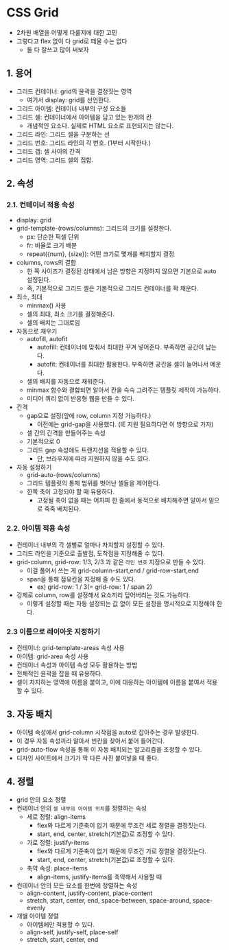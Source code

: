# CSS Grid
- 2차원 배열을 어떻게 다룰지에 대한 고민
- 그렇다고 flex 없이 다 grid로 떼울 수는 없다
  - 둘 다 잘쓰고 많이 써보자

## 1. 용어
- 그리드 컨테이너: grid의 윤곽을 결정짓는 영역
  - 여기서 display: grid를 선언한다.
- 그리드 아이템: 컨테이너 내부의 구성 요소들
- 그리드 셀: 컨테이너에서 아이템을 담고 있는 한개의 칸
  - 개념적인 요소다. 실제로 HTML 요소로 표현되지는 않는다.
- 그리드 라인: 그리드 셀을 구분하는 선
- 그리드 번호: 그리드 라인의 각 번호. (1부터 시작한다.)
- 그리드 갭: 셀 사이의 간격
- 그리드 영역: 그리드 셀의 집합.

## 2. 속성
### 2.1. 컨테이너 적용 속성
- display: grid
- grid-template-(rows/columns): 그리드의 크기를 설정한다.
  - px: 단순한 픽셀 단위
  - fr: 비율로 크기 배분
  - repeat({num}, {size}): 어떤 크기로 몇개를 배치할지 결정
- columns, rows의 결합
  - 한 쪽 사이즈가 결정된 상태에서 남은 방향은 지정하지 않으면 기본으로 auto 설정된다.
  - 즉, 기본적으로 그리드 셀은 기본적으로 그리드 컨테이너를 꽉 채운다.
- 최소, 최대
  - minmax() 사용
  - 셀의 최대, 최소 크기를 결정해준다.
  - 셀의 배치는 그대로임
- 자동으로 채우기
  - autofill, autofit
    - autofill: 컨테이너에 맞춰서 최대한 꾸겨 넣어준다. 부족하면 공간이 남는다.
    - autofit: 컨테이너를 최대한 활용한다. 부족하면 공간을 셀이 늘어나서 메운다.
  - 셀의 배치를 자동으로 채워준다.
  - minmax 함수와 결합되면 알아서 칸을 슥슥 그려주는 템플릿 제작이 가능하다.
  - 미디어 쿼리 없이 반응형 웹을 만들 수 있다.
- 간격
  - gap으로 설정(앞에 row, column 지정 가능하다.)
    - 이전에는 grid-gap을 사용했다. (IE 지원 필요하다면 이 방향으로 가자)
  - 셀 간의 간격을 만들어주는 속성
  - 기본적으로 0
  - 그리드 gap 속성에도 트랜지션을 적용할 수 있다.
    - 단, 브라우저에 따라 지원하지 않을 수도 있다.
- 자동 설정하기
  - grid-auto-(rows/columns)
  - 그리드 템플릿의 통제 범위를 벗어난 셀들을 제어한다.
  - 한쪽 축이 고정되야 할 때 유용하다.
    - 고정될 축이 없을 때는 어차피 한 줄에서 동적으로 배치해주면 알아서 밑으로 죽죽 배치된다.

### 2.2. 아이템 적용 속성
- 컨테이너 내부의 각 셀별로 얼마나 차지할지 설정할 수 있다.
- 그리드 라인을 기준으로 출발점, 도착점을 지정해줄 수 있다.
- grid-column, grid-row: 1/3, 2/3 과 같은 `라인 번호` 지정으로 만들 수 있다.
  - 이걸 풀어서 쓰는 게 grid-column-start,end / grid-row-start,end
  - span을 통해 점유칸을 지정해 줄 수도 있다.
    - ex) grid-row: 1 / 3(= grid-row: 1 / span 2)
- 강제로 column, row를 설정해서 요소끼리 덮어버리는 것도 가능하다.
  - 이렇게 설정할 때는 자동 설정되는 값 없이 모든 설정을 명시적으로 지정해야 한다.

### 2.3 이름으로 레이아웃 지정하기
- 컨테이너: grid-template-areas 속성 사용
- 아이템: grid-area 속성 사용
- 컨테이너 속성과 아이템 속성 모두 활용하는 방법
- 전체적인 윤곽을 잡을 때 유용하다.
- 셀이 차지하는 영역에 이름을 붙이고, 이에 대응하는 아이템에 이름을 붙여서 적용할 수 있다.

## 3. 자동 배치
- 아이템 속성에서 grid-column 시작점을 auto로 잡아주는 경우 발생한다.
- 이 경우 자동 속성끼리 알아서 빈칸을 찾아서 붙어 들어간다.
- grid-auto-flow 속성을 통해 이 자동 배치되는 알고리즘을 조정할 수 있다.
- 디자인 사이트에서 크기가 막 다른 사진 붙여넣을 때 좋다.

## 4. 정렬
- grid 안의 요소 정렬
- 컨테이너 안의 `셀 내부의 아이템 위치`를 정렬하는 속성
  - 세로 정렬: align-items
    - flex와 다르게 기준축이 없기 때문에 무조건 세로 정렬을 결정짓는다.
    - start, end, center, stretch(기본값)로 조정할 수 있다.
  - 가로 정렬: justify-items
    - flex와 다르게 기준축이 없기 때문에 무조건 가로 정렬을 결정짓는다.
    - start, end, center, stretch(기본값)로 조정할 수 있다.
  - 축약 속성: place-items
    - align-items, justify-items를 축약해서 사용할 때
- 컨테이너 안의 모든 요소를 한번에 정렬하는 속성
  - align-content, justify-content, place-content
  - stretch, start, center, end, space-between, space-around, space-evenly
- 개별 아이템 정렬
  - 아이템에만 적용할 수 있다.
  - align-self, justify-self, place-self
  - stretch, start, center, end
